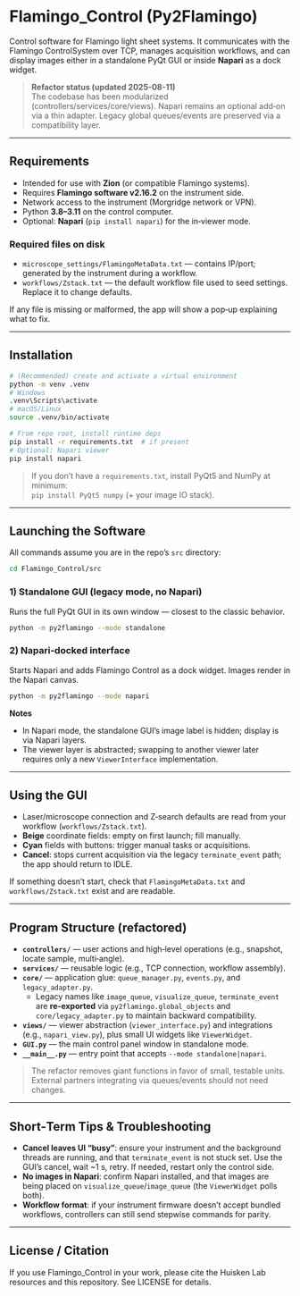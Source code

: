 # Flamingo_Control (Py2Flamingo)

Control software for Flamingo light sheet systems. It communicates with the Flamingo ControlSystem over TCP, manages acquisition workflows, and can display images either in a standalone PyQt GUI or inside **Napari** as a dock widget.

> **Refactor status (updated 2025-08-11)**  
> The codebase has been modularized (controllers/services/core/views). Napari remains an optional add‑on via a thin adapter. Legacy global queues/events are preserved via a compatibility layer.

---

## Requirements

- Intended for use with **Zion** (or compatible Flamingo systems).
- Requires **Flamingo software v2.16.2** on the instrument side.
- Network access to the instrument (Morgridge network or VPN).
- Python **3.8–3.11** on the control computer.
- Optional: **Napari** (`pip install napari`) for the in‑viewer mode.

### Required files on disk

- `microscope_settings/FlamingoMetaData.txt` — contains IP/port; generated by the instrument during a workflow.
- `workflows/Zstack.txt` — the default workflow file used to seed settings. Replace it to change defaults.

If any file is missing or malformed, the app will show a pop‑up explaining what to fix.

---

## Installation

```bash
# (Recommended) create and activate a virtual environment
python -m venv .venv
# Windows
.venv\Scripts\activate
# macOS/Linux
source .venv/bin/activate

# From repo root, install runtime deps
pip install -r requirements.txt  # if present
# Optional: Napari viewer
pip install napari
```

> If you don’t have a `requirements.txt`, install PyQt5 and NumPy at minimum:  
> `pip install PyQt5 numpy` (+ your image IO stack).

---

## Launching the Software

All commands assume you are in the repo’s `src` directory:

```bash
cd Flamingo_Control/src
```

### 1) Standalone GUI (legacy mode, no Napari)

Runs the full PyQt GUI in its own window — closest to the classic behavior.

```bash
python -m py2flamingo --mode standalone
```

### 2) Napari‑docked interface

Starts Napari and adds Flamingo Control as a dock widget. Images render in the Napari canvas.

```bash
python -m py2flamingo --mode napari
```

**Notes**
- In Napari mode, the standalone GUI’s image label is hidden; display is via Napari layers.
- The viewer layer is abstracted; swapping to another viewer later requires only a new `ViewerInterface` implementation.

---

## Using the GUI

- Laser/microscope connection and Z‑search defaults are read from your workflow (`workflows/Zstack.txt`).
- **Beige** coordinate fields: empty on first launch; fill manually.
- **Cyan** fields with buttons: trigger manual tasks or acquisitions.
- **Cancel**: stops current acquisition via the legacy `terminate_event` path; the app should return to IDLE.

If something doesn’t start, check that `FlamingoMetaData.txt` and `workflows/Zstack.txt` exist and are readable.

---

## Program Structure (refactored)

- **`controllers/`** — user actions and high‑level operations (e.g., snapshot, locate sample, multi‑angle).
- **`services/`** — reusable logic (e.g., TCP connection, workflow assembly).
- **`core/`** — application glue: `queue_manager.py`, `events.py`, and `legacy_adapter.py`.
  - Legacy names like `image_queue`, `visualize_queue`, `terminate_event` are **re‑exported** via `py2flamingo.global_objects` and `core/legacy_adapter.py` to maintain backward compatibility.
- **`views/`** — viewer abstraction (`viewer_interface.py`) and integrations (e.g., `napari_view.py`), plus small UI widgets like `ViewerWidget`.
- **`GUI.py`** — the main control panel window in standalone mode.
- **`__main__.py`** — entry point that accepts `--mode standalone|napari`.

> The refactor removes giant functions in favor of small, testable units. External partners integrating via queues/events should not need changes.

---

## Short‑Term Tips & Troubleshooting

- **Cancel leaves UI “busy”**: ensure your instrument and the background threads are running, and that `terminate_event` is not stuck set. Use the GUI’s cancel, wait ~1 s, retry. If needed, restart only the control side.
- **No images in Napari**: confirm Napari installed, and that images are being placed on `visualize_queue`/`image_queue` (the `ViewerWidget` polls both).
- **Workflow format**: if your instrument firmware doesn’t accept bundled workflows, controllers can still send stepwise commands for parity.

---

## License / Citation

If you use Flamingo_Control in your work, please cite the Huisken Lab resources and this repository. See LICENSE for details.
